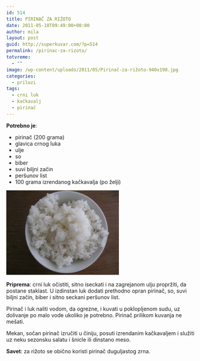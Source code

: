 ```yaml
---
id: 514
title: PIRINAČ ZA RIŽOTO
date: 2011-05-10T09:49:00+00:00
author: mila
layout: post
guid: http://superkuvar.com/?p=514
permalink: /pirinac-za-rizoto/
totvreme:
  - ""
image: /wp-content/uploads/2011/05/Pirinač-za-rižoto-940x198.jpg
categories:
  - prilozi
tags:
  - crni luk
  - kačkavalj
  - pirinač
---
```

**Potrebno je**:

  * pirinač (200 grama)
  * glavica crnog luka
  * ulje
  * so
  * biber
  * suvi biljni začin
  * peršunov list
  * 100 grama izrendanog kačkavalja (po želji)

<img class="alignnone size-medium wp-image-2863" title="Pirinač za rižoto" src="/wp-content/uploads/2011/05/Pirinač-za-rižoto-300x225.jpg" alt="" width="300" height="225" /> 

**Priprema**: crni luk očistiti, sitno iseckati i na zagrejanom ulju propržiti, da postane staklast. U izdinstan luk dodati prethodno opran pirinač, so, suvi biljni začin, biber i sitno seckani peršunov list.

Pirinač i luk naliti vodom, da ogrezne, i kuvati u poklopljenom sudu, uz dolivanje po malo vode ukoliko je potrebno. Pirinač prilikom kuvanja ne mešati.

Mekan, sočan pirinač izručiti u činiju, posuti izrendanim kačkavaljem i služiti uz neku sezonsku salatu i šnicle ili dinstano meso.

**Savet**: za rižoto se obično koristi pirinač duguljastog zrna.